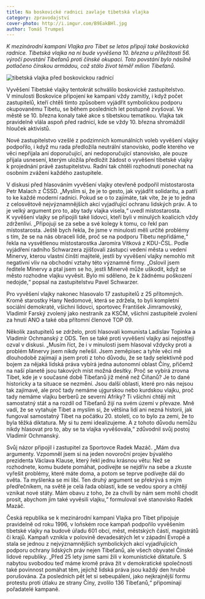 ```yaml
---
title: Na boskovické radnici zavlaje tibetská vlajka
category: zpravodajství
cover-photo: http://i.imgur.com/B9EakBHl.jpg
author: Tomáš Trumpeš
---
```


*K mezinárodní kampani Vlajka pro Tibet se letos připojí také boskovická radnice. Tibetská vlajka na ní bude vyvěšena 10. března u příležitosti 56. výročí povstání Tibeťanů proti čínské okupaci. Toto povstání bylo násilně potlačeno čínskou armádou, což stálo život téměř milion Tibeťanů.*

<img src="http://i.imgur.com/B9EakBH.jpg" alt="tibetská vlajka před boskovickou radnicí" class="img-responsive">

Vyvěšení Tibetské vlajky tentokrát schválilo boskovické zastupitelstvo. V minulosti Boskovice připojení ke kampani vždy zamítly, i když počet zastupitelů, kteří chtěli tímto způsobem vyjádřit symbolickou podporu okupovanému Tibetu, se během posledních let postupně zvyšoval. Ve městě se 10. března konaly také akce s tibetskou tematikou. Vlajka tak pravidelně vlála aspoň před radnicí, kde se vždy 10. března shromáždil hlouček aktivistů.

Nové zastupitelstvo vzešlé z podzimních komunálních voleb vyvěšení vlajky podpořilo, i když mu rada předložila neutrální stanovisko, podle kterého ve věci nepřijala ani doporučující, ani nedoporučující stanovisko, ale pouze přijala usnesení, kterým uložila předložit žádost o vyvěšení tibetské vlajky k projednání právě zastupitelstvu. Radní tak chtěli rozhodnutí ponechat na osobním zvážení každého zastupitele.

V diskusi před hlasováním vyvěšení vlajky otevřeně podpořil místostarosta Petr Malach z ČSSD. „Myslím si, že je to gesto, jak vyjádřit solidaritu, a patří to ke každé moderní radnici. Pokud se o to zajímáte, tak víte, že je to jedna z celosvětově nejvýznamnějších akcí vyjadřující ochranu lidských práv. A to je velký argument pro to, aby tady vlajka visela,“ uvedl místostarosta. K vyvěšení vlajky se připojili také lidovci, kteří byli v minulých koalicích vždy zdrženliví. „Připojuji se za sebe a své kolegy k tomu, co řekl pan místostarosta. Ještě bych řekla, že jsme v minulosti měli určité problémy s tím, že se na nás obraceli lidé, proč se na podporu Tibetu nepřidáme,“ řekla na vysvětlenou místostarostka Jaromíra Vítková z KDU-ČSL. 
Podle vyjádření radního Schwarzera zjišťovali zástupci vedení města u vedení Minervy, kterou vlastní čínští majitelé, jestli by vyvěšení vlajky nemohlo mít negativní vliv na obchodní vztahy této významné firmy. „Oslovil jsem ředitele Minervy a ptal jsem se ho, jestli Minervě může uškodit, když se město rozhodne vlajku vyvěsit. Bylo mi sděleno, že k žádnému poškození nedojde,“ popsal na zastupitelstvu Pavel Schwarzer.

Pro vyvěšení vlajky nakonec hlasovalo 17 zastupitelů z 25 přítomných. Kromě starostky Hany Nedomové, která se zdržela, to byli kompletní sociální demokraté, všichni lidovci, sportovec František Jimramovský, Vladimír Farský zvolený jako nestraník za KSČM, všichni zastupitelé zvolení za hnutí ANO a také oba přítomní členové TOP 09.

Několik zastupitelů se zdrželo, proti hlasovali komunista Ladislav Topinka a Vladimír Ochmanský z ODS. Ten se také proti vyvěšení vlajky asi nejostřeji ozval v diskusi. „Musím říct, že i v minulosti jsem hlasoval vždycky proti a problém Minervy jsem nikdy neřešil. Jsem zeměpisec a tyhle věci mě dlouhodobě zajímají a jsem proti z toho důvodu, že se tady selektivně pod bojem za nějaká lidská práva vybírá jedna autonomní oblast Číny, přičemž na naší planetě jsou takových míst možná desítky. Proč se vybírá zrovna Tibet, kde je v současné době Tibeťanů již méně než Číňanů? Je to dané historicky a ta situace se nezmění. Jsou další oblasti, které pro nás nejsou tak zajímavé, ale proč tady nemáme ujgurskou nebo kurdskou vlajku, proč tady nemáme vlajku berberů ze severní Afriky? Ti všichni chtějí mít samostatný stát a na rozdíl od Tibeťanů žijí na svém území v převaze. Mně vadí, že se vytahuje Tibet a myslím si, že většina lidí ani nezná historii, jak fungoval samostatný Tibet na počátku 20. století, co to bylo za zemi, že to byla těžká diktatura. My si tu zemi idealizujeme. A z tohoto důvodu nemůžu nikdy hlasovat pro to, aby se ta vlajka vyvěšovala,“ zdůvodnil svůj postoj Vladimír Ochmanský.

Svůj názor připojil i zastupitel za Sportovce Radek Mazáč. „Mám dva argumenty. Vzpomněl jsem si na jeden novoroční projev bývalého prezidenta Václava Klause, který řekl jednu krásnou větu: Než se rozhodnete, komu budete pomáhat, podívejte se nejdřív na sebe a zkuste vyřešit problémy, které máte doma, a potom se teprve podívejte dál do světa. Ta myšlenka se mi líbí. Ten druhý argument se překrývá s mým předřečníkem, na světě je celá řada oblastí, kde se vedou spory a chtějí vznikat nové státy. Mám obavu z toho, že za chvíli by nám sem mohli chodit prosit, abychom jim také vyvěsili vlajku,“ formuloval své stanovisko Radek Mazáč.

Česká republika se k mezinárodní kampani Vlajka pro Tibet připojuje pravidelně od roku 1996, v loňském roce kampaň podpořilo vyvěšením tibetské vlajky na budově úřadu 601 obcí, měst, městských částí, magistrátů či krajů. Kampaň vznikla v polovině devadesátých let v západní Evropě a stala se jednou z nejvýznamnějších symbolických akcí vyjadřujících podporu ochrany lidských práv nejen Tibeťanů, ale všech obyvatel Čínské lidové republiky. „Před 25 lety jsme sami žili v komunistické diktatuře. S nabytou svobodou teď máme kromě práva žít v demokratické společnosti také povinnost pomáhat těm, jejichž lidská práva jsou každý den hrubě porušována. Za posledních pět let si sebeupálení, jako nejkrajnější formu protestu proti útlaku ze strany Číny, zvolilo 136 Tibeťanů,“ připomínají pořadatelé kampaně.

